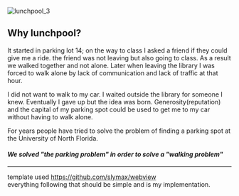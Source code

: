 ![lunchpool_3](https://cloud.githubusercontent.com/assets/11463275/25136927/4fd60eea-2424-11e7-989d-d6630c5b0827.png)

## Why lunchpool?
It started in parking lot 14; on the way to class I asked a friend if they could give me a ride. the friend was not leaving but also going to class. As a result we walked together and not alone. Later when leaving the library I was forced to walk alone by lack of communication and lack of traffic at that hour.  

I did not want to walk to my car. I waited outside the library for someone I knew. Eventually I gave up but the idea was born. Generosity(reputation) and the capital of my parking spot could be used to get me to my car without having to walk alone. 

For years people have tried to solve the problem of finding a parking spot at the University of North Florida.
#### *We solved "the parking problem" in order to solve a "walking problem"*
<hr>

template used https://github.com/slymax/webview<br>
everything following that should be simple and is my implementation.
